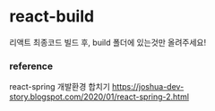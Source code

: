 # react-build
리액트 최종코드 빌드 후, build 폴더에 있는것만 올려주세요!

### reference
react-spring 개발환경 합치기 https://joshua-dev-story.blogspot.com/2020/01/react-spring-2.html
